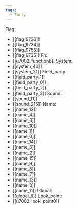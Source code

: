 ```yaml
---
tags:
  - Party
---
```

Flag:
- [[flag_9736]]
- [[flag_9734]]
- [[flag_9758]]
- [[flag_9735]]
Fn:
- [[u7002_function8]]
System:
- [[system_40]]
- [[system_21]]
Field_party:
- [[field_party_1]]
- [[field_party_0]]
- [[field_party_2]]
- [[field_party_3]]
Sound:
- [[sound_11]]
- [[sound_215]]
Name:
- [[name_12]]
- [[name_4]]
- [[name_6]]
- [[name_10]]
- [[name_1]]
- [[name_0]]
- [[name_14]]
- [[name_8]]
- [[name_2]]
- [[name_15]]
- [[name_9]]
- [[name_5]]
- [[name_7]]
- [[name_13]]
- [[name_3]]
- [[name_11]]
Global:
- [[global_6]]
Look_point:
- [[u7002_look_point0]]
